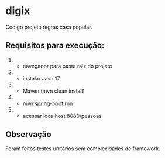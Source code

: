 # digix

Codigo projeto regras casa popular.

## Requisitos para execução:

1. - navegador para pasta raiz do projeto
2. - instalar Java 17
3. - Maven (mvn clean install)
4. - mvn spring-boot:run
5. - acessar localhost:8080/pessoas

## Observação
Foram feitos testes unitários sem complexidades de framework. 
